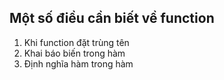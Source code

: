 ## Một số điều cần biết về function

1. Khi function đặt trùng tên
2. Khai báo biến trong hàm
3. Định nghĩa hàm trong hàm

